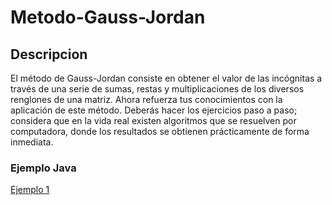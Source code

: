 # Metodo-Gauss-Jordan

## Descripcion

El método de Gauss-Jordan consiste en obtener el valor de las incógnitas a través de una serie de sumas, restas y multiplicaciones de los diversos renglones de una matriz. Ahora refuerza tus conocimientos con la aplicación de este método. Deberás hacer los ejercicios paso a paso; considera que en la vida real existen algoritmos que se resuelven por computadora, donde los resultados se obtienen prácticamente de forma inmediata.



### Ejemplo Java
[Ejemplo 1](https://github.com/GABOHDEZ2001/EliminacionGaussiana/blob/main/EliminacionGaussiana.java)
